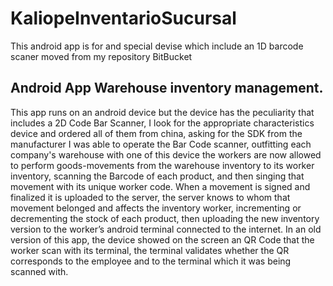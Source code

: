 # KaliopeInventarioSucursal
This android app is for and special devise which include an 1D barcode scaner moved from my repository BitBucket


## Android App Warehouse inventory management.
This app runs on an android device but the device has the peculiarity that includes a 2D Code Bar Scanner, I look for the appropriate characteristics device and ordered all of them from china, asking for the SDK from the manufacturer I was able to operate the Bar Code scanner, outfitting each company's warehouse with one of this device the workers are now allowed to perform goods-movements from the warehouse inventory to its worker inventory, scanning the Barcode of each product, and then singing that movement with its unique worker code. When a movement is signed and finalized it is uploaded to the server, the server knows to whom that movement belonged and affects the inventory worker, incrementing or decrementing the stock of each product, then uploading the new inventory version to the worker’s android terminal connected to the internet. In an old version of this app, the device showed on the screen an QR Code that the worker scan with its terminal, the terminal validates whether the QR corresponds to the employee and to the terminal which it was being scanned with.
